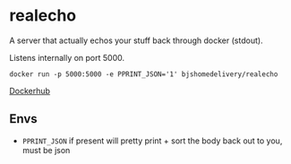 # realecho

A server that actually echos your stuff back through docker (stdout).

Listens internally on port 5000.

`docker run -p 5000:5000 -e PPRINT_JSON='1' bjshomedelivery/realecho`

[Dockerhub](https://hub.docker.com/repository/docker/bjshomedelivery/realecho)

## Envs

 - `PPRINT_JSON` if present will pretty print + sort the body back out to you, must be json
